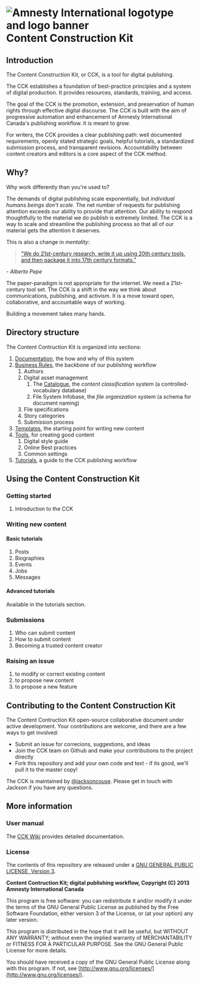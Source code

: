 ![Amnesty International logotype and logo banner](http://amnesty.ca/sites/default/files/ai-lockup-2c-banner.png)
Content Construction Kit
===================================

## Introduction

The Content Construction Kit, or CCK, is a tool for digital publishing. 

The CCK establishes a foundation of best-practice principles and a system of digital production. It provides resources, standards, training, and access.

The goal of the CCK is the promotion, extension, and preservation of human rights through effective digital discourse. The CCK is built with the aim of progressive automation and enhancement of Amnesty International Canada's publishing workflow. It is meant to grow.

For writers, the CCK provides a clear publishing path: well documented requirements, openly stated strategic goals, helpful tutorials, a standardized submission process, and transparent revisions. Accountability between content creators and editors is a core aspect of the CCK method.

## Why?

Why work differently than you're used to? 

The demands of digital publishing scale exponentially, but _individual humans beings don't scale_. The net number of requests for publishing attention exceeds our ability to provide that attention. Our ability to respond thoughtfully to the material we do publish is extremely limited. The CCK is a way to scale and streamline the publishing process so that all of our material gets the attention it deserves. 

This is also a change in _mentality_: 

> ["We do 21st-century research, write it up using 20th century tools, and then package it into 17th century formats.”](http://facilitatingchange.org/2012/11/failfaire-dc-publishing/)

_- Alberto Pepe_

The paper-paradigm is not appropriate for the internet. We need a 21st-century tool set. The CCK is a shift in the way we think about communications, publishing, and activism. It is a move toward open, collaborative, and accountable ways of working.

Building a movement takes many hands.

## Directory structure

The Content Contruction Kit is organized into sections:

1. [Documentation](/docs), the how and why of this system
1. [Business Rules](/rules), the backbone of our publishing workflow
	1. Authors
	1. Digital asset management
		1. The [Catalogue](/rules/catalogue.md), the _content classification_ system (a controlled-vocabulary database)
		1. File System Infobase, the _file organization_ system (a schema for document naming)
	1. File specifications
	1. Story categories
	1. Submission process
1. [Templates](/templates), the starting point for writing new content
1. [Tools](/tools), for creating good content
	1. Digital style guide
	1. Online Best practices
	1. Common settings
1. [Tutorials](/tutorials), a guide to the CCK publishing workflow 

## Using the Content Construction Kit

### Getting started

1. Introduction to the CCK

### Writing new content

#### Basic tutorials

1. Posts
1. Biographies 
1. Events
1. Jobs
1. Messages

#### Advanced tutorials

Available in the tutorials section.

### Submissions

1. Who can submit content
1. How to submit content
1. Becoming a trusted content creator

### Raising an issue

1. to modify or correct existing content
1. to propose new content
1. to propose a new feature

## Contributing to the Content Construction Kit

The Content Contruction Kit open-source collaborative document under active development. Your contributions are welcome, and there are a few ways to get involved:

- Submit an issue for correcions, suggestions, and ideas 
- Join the CCK team on Github and make your contributions to the project directly 
- Fork this repository and add your own code and text - if its good, we'll pull it to the master copy!

The CCK is maintained by [@jacksoncouse](https://github.com/jacksoncouse). Please get in touch with Jackson if you have any questions.

## More information

### User manual

The [CCK Wiki](https://github.com/AmnestyInternational/ContentKit/wiki) provides detailed documentation.

### License

The contents of this repository are released under a [GNU GENERAL PUBLIC LICENSE, Version 3](/LICENSE.txt). 

**Content Contruction Kit; digital publishing workflow, Copyright (C) 2013 Amnesty International Canada**

This program is free software: you can redistribute it and/or modify it under the terms of the GNU General Public License as published by the Free Software Foundation, either version 3 of the License, or (at your option) any later version.

This program is distributed in the hope that it will be useful, but WITHOUT ANY WARRANTY; without even the implied warranty of MERCHANTABILITY or FITNESS FOR A PARTICULAR PURPOSE.  See the GNU General Public License for more details.

You should have received a copy of the GNU General Public License along with this program.  If not, see [http://www.gnu.org/licenses/](http://www.gnu.org/licenses/).
